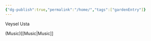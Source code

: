 ```yaml
---
{"dg-publish":true,"permalink":"/home/","tags":["gardenEntry"]}
---
```



Veysel Usta 


(Music)[[Music\|Music]]


